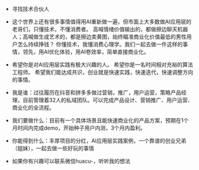 - 寻找技术合伙人

- 这个世界上还有很多事情值得用AI重新做一遍，但市面上大多数做AI应用层的老哥们，只懂技术，不懂消费者。
高喊情绪价值输出的，都做擦边聊天机器人；高喊做生成艺术的，都是擦边卖黄图，始终瞄准商业化价值最低的男性用户怎么持续挣钱？
你懂技术，我懂消费心理学。我们一起去做一件这样的事情，领先，用AI优化体验，用AI卷效率，简单直接商业化。

- 希望你是对AI应用层实践有极大兴趣的人。
希望你是一名时间相对充裕的算法工程师。
希望我们能达成共识，创业就是快速实践，快速迭代，快速调整方向的事情。


- 我是谁：过往履历在抖音和拼多多做过营销，推广，用户运营，策略产品经理，目前管理着32人的私域团队。可以完成产品设计、营销推广、用户运营、商业化的全流程。
- 我们要做什么：目前有一个具体场景且能快速商业化的产品方案，预期在1个月时间内完成demo，开始种子用户内测，3个月内盈利。
- 你能得到什么：丰厚项目的分红，AI应用层实践案例，一个靠谱的创业兄弟（姐妹），一起去做一些好玩的事情

- 如果你有兴趣可以联系微信huacu-，听听我的想法
